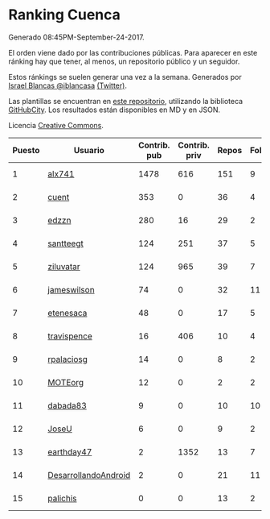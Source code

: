 # Ranking Cuenca

Generado 08:45PM-September-24-2017.

El orden viene dado por las contribuciones públicas. Para aparecer en este ránking hay que tener, al menos, un repositorio público y un seguidor.

Estos ránkings se suelen generar una vez a la semana. Generados por [Israel Blancas @iblancasa](https://github.com/iblancasa/) [(Twitter)](https://twitter.com/iblancasa).

Las plantillas se encuentran en [este repositorio](https://github.com/iblancasa/GH-Spanish-Ranking), utilizando la biblioteca [GitHubCity](https://github.com/iblancasa/GitHubCity). Los resultados están disponibles en MD y en JSON.

Licencia [Creative Commons](https://creativecommons.org/licenses/by/4.0/).

| Puesto   |  Usuario  | Contrib. pub | Contrib. priv |Repos| Followers | Desde |  Avatar  |
|----------|-----------|--------------|---------------|-----|-----------|-------|----------|
|1|[alx741](https://github.com/alx741)|1478|616|151|9|2012-10-12|![alx741](https://avatars3.githubusercontent.com/u/2545720)|
|2|[cuent](https://github.com/cuent)|353|0|36|4|2013-08-17|![cuent](https://avatars0.githubusercontent.com/u/5248968)|
|3|[edzzn](https://github.com/edzzn)|280|16|29|2|2015-10-02|![edzzn](https://avatars2.githubusercontent.com/u/14936466)|
|4|[santteegt](https://github.com/santteegt)|124|251|37|5|2011-07-19|![santteegt](https://avatars2.githubusercontent.com/u/926341)|
|5|[ziluvatar](https://github.com/ziluvatar)|124|965|39|7|2012-02-09|![ziluvatar](https://avatars1.githubusercontent.com/u/1424663)|
|6|[jameswilson](https://github.com/jameswilson)|74|0|32|11|2010-04-14|![jameswilson](https://avatars3.githubusercontent.com/u/243532)|
|7|[etenesaca](https://github.com/etenesaca)|48|0|17|5|2013-02-14|![etenesaca](https://avatars1.githubusercontent.com/u/3594639)|
|8|[travispence](https://github.com/travispence)|16|406|10|4|2011-12-02|![travispence](https://avatars1.githubusercontent.com/u/1236534)|
|9|[rpalaciosg](https://github.com/rpalaciosg)|14|0|8|2|2015-03-25|![rpalaciosg](https://avatars3.githubusercontent.com/u/11642622)|
|10|[MOTEorg](https://github.com/MOTEorg)|12|0|2|2|2013-10-17|![MOTEorg](https://avatars2.githubusercontent.com/u/5705296)|
|11|[dabada83](https://github.com/dabada83)|9|0|10|10|2010-02-26|![dabada83](https://avatars0.githubusercontent.com/u/211490)|
|12|[JoseU](https://github.com/JoseU)|6|0|9|2|2014-05-08|![JoseU](https://avatars2.githubusercontent.com/u/7528517)|
|13|[earthday47](https://github.com/earthday47)|2|1352|13|7|2011-03-02|![earthday47](https://avatars1.githubusercontent.com/u/647271)|
|14|[DesarrollandoAndroid](https://github.com/DesarrollandoAndroid)|2|0|21|11|2014-06-22|![DesarrollandoAndroid](https://avatars1.githubusercontent.com/u/7956170)|
|15|[palichis](https://github.com/palichis)|0|0|13|2|2011-03-29|![palichis](https://avatars2.githubusercontent.com/u/697345)|

